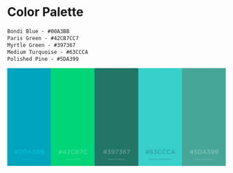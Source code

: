 # Color Palette
```
Bondi Blue - #00A3BB  
Paris Green - #42CB7CC7
Myrtle Green - #397367
Medium Turquoise - #63CCCA
Polished Pine - #5DA399
```
<img src="ColorPalette.png">
